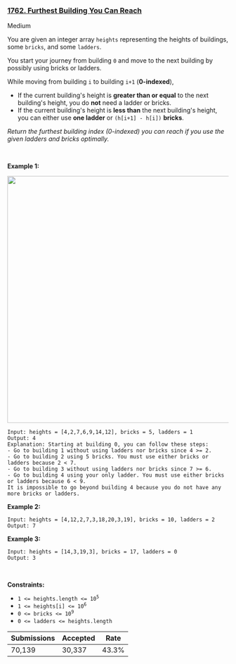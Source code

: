 ### [1762. Furthest Building You Can Reach](https://leetcode.com/problems/furthest-building-you-can-reach)

Medium

You are given an integer array `` heights `` representing the heights of buildings, some `` bricks ``, and some `` ladders ``.

You start your journey from building `` 0 `` and move to the next building by possibly using bricks or ladders.

While moving from building `` i `` to building `` i+1 `` (__0-indexed__),

*   If the current building's height is __greater than or equal__ to the next building's height, you do __not__ need a ladder or bricks.
*   If the current building's height is __less than__ the next building's height, you can either use __one ladder__ or `` (h[i+1] - h[i]) `` __bricks__.

_Return the furthest building index (0-indexed) you can reach if you use the given ladders and bricks optimally._

 

__Example 1:__

<img alt="" src="https://assets.leetcode.com/uploads/2020/10/27/q4.gif" style="width: 562px; height: 561px;"/>

```
Input: heights = [4,2,7,6,9,14,12], bricks = 5, ladders = 1
Output: 4
Explanation: Starting at building 0, you can follow these steps:
- Go to building 1 without using ladders nor bricks since 4 >= 2.
- Go to building 2 using 5 bricks. You must use either bricks or ladders because 2 < 7.
- Go to building 3 without using ladders nor bricks since 7 >= 6.
- Go to building 4 using your only ladder. You must use either bricks or ladders because 6 < 9.
It is impossible to go beyond building 4 because you do not have any more bricks or ladders.
```

__Example 2:__

```
Input: heights = [4,12,2,7,3,18,20,3,19], bricks = 10, ladders = 2
Output: 7
```

__Example 3:__

```
Input: heights = [14,3,19,3], bricks = 17, ladders = 0
Output: 3
```

 

__Constraints:__

*   <code>1 <= heights.length <= 10<sup>5</sup></code>
*   <code>1 <= heights[i] <= 10<sup>6</sup></code>
*   <code>0 <= bricks <= 10<sup>9</sup></code>
*   `` 0 <= ladders <= heights.length ``

| Submissions    | Accepted     | Rate   |
| -------------- | ------------ | ------ |
| 70,139 | 30,337 | 43.3% |